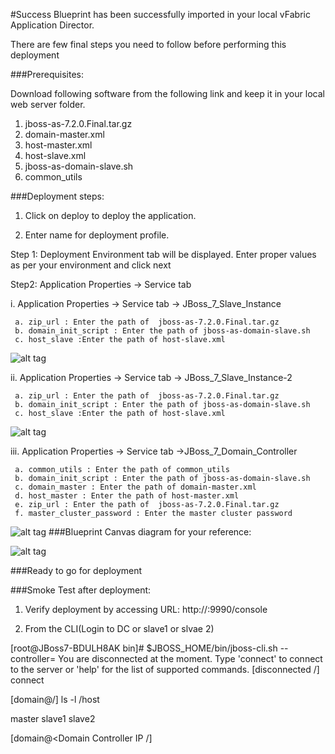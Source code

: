 #Success
Blueprint has been successfully imported in your local vFabric Application Director. 

There are  few final steps you need to follow before performing this deployment

###Prerequisites:

Download following software from the following link and keep it in your local web server folder.

1. jboss-as-7.2.0.Final.tar.gz
2. domain-master.xml
3. host-master.xml
4. host-slave.xml
5. jboss-as-domain-slave.sh
6. common_utils

###Deployment steps:
1. Click on deploy to deploy the application.

2. Enter name for deployment profile.

Step 1: Deployment Environment tab will be displayed. Enter proper values       as per your environment and click next 

Step2: Application Properties -> Service tab
 
   i. Application Properties -> Service tab -> JBoss_7_Slave_Instance

     a. zip_url : Enter the path of  jboss-as-7.2.0.Final.tar.gz
	 b. domain_init_script : Enter the path of jboss-as-domain-slave.sh
	 c. host_slave :Enter the path of host-slave.xml

![alt tag](https://raw.github.com/vmware-applicationdirector/solutions-import-beta/JBoss-App-Server-7-DC-Configuration-50/JBoss-App-Server-7-DC-Configuration-slave1-properties.png)
  
  ii. Application Properties -> Service tab -> JBoss_7_Slave_Instance-2

     a. zip_url : Enter the path of  jboss-as-7.2.0.Final.tar.gz
	 b. domain_init_script : Enter the path of jboss-as-domain-slave.sh
	 c. host_slave :Enter the path of host-slave.xml
 
![alt tag](https://raw.github.com/vmware-applicationdirector/solutions-import-beta/JBoss-App-Server-7-DC-Configuration-50/JBoss-App-Server-7-DC-Configuration-slave2-properties.png)
	  
  iii.  Application Properties -> Service tab ->JBoss_7_Domain_Controller

	 a. common_utils : Enter the path of common_utils
	 b. domain_init_script : Enter the path of jboss-as-domain-slave.sh
	 c. domain_master : Enter the path of domain-master.xml
	 d. host_master : Enter the path of host-master.xml
	 e. zip_url : Enter the path of  jboss-as-7.2.0.Final.tar.gz
	 f. master_cluster_password : Enter the master cluster password
![alt tag](https://raw.github.com/vmware-applicationdirector/solutions-import-beta/JBoss-App-Server-7-DC-Configuration-50/JBoss-App-Server-7-DC-Configuration-dc-properties.png)
###Blueprint Canvas diagram for your reference: 

![alt tag](https://raw.github.com/vmware-applicationdirector/solutions-import-beta/JBoss-App-Server-7-DC-Configuration-50/JBoss-App-Server-7-DC-Configuration-blueprint-canvas.png)

###Ready to go for deployment


###Smoke Test after deployment:

1) Verify deployment by accessing URL: 
http://<domain controller ip>:9990/console

2) From the CLI(Login to DC or slave1 or slvae 2)

[root@JBoss7-BDULH8AK bin]# $JBOSS_HOME/bin/jboss-cli.sh --controller=<Domain Controller IP>
You are disconnected at the moment. Type 'connect' to connect to the server or 'help' for the list of supported commands.
[disconnected /] connect

[domain@<Domain Controller IP>/] ls -l /host

master
slave1
slave2

[domain@<Domain Controller IP /] 



 









